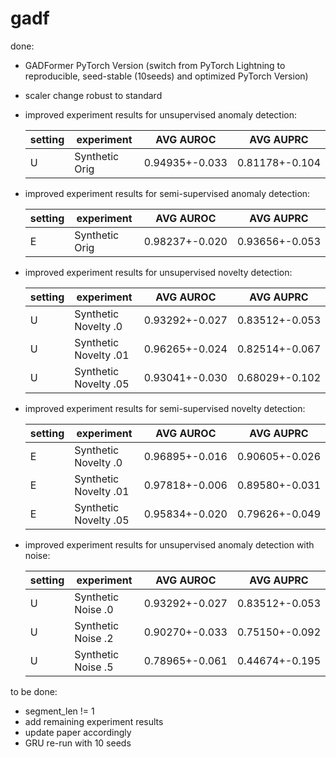# gadf

done:

- GADFormer PyTorch Version (switch from PyTorch Lightning to reproducible, seed-stable (10seeds) and optimized PyTorch Version)
- scaler change robust to standard
- improved experiment results for unsupervised anomaly detection:

  |setting |experiment  |AVG AUROC |AVG AUPRC |
  |--- | --- | ---| ---|
  |U|Synthetic Orig|0.94935+-0.033|0.81178+-0.104|
  
- improved experiment results for semi-supervised anomaly detection:

  |setting |experiment  |AVG AUROC |AVG AUPRC |
  |--- | --- | ---| ---|
  |E|Synthetic Orig|0.98237+-0.020|0.93656+-0.053|


- improved experiment results for unsupervised novelty detection:

  |setting |experiment  |AVG AUROC |AVG AUPRC |
  |--- | --- | ---| ---|
  |U|Synthetic Novelty .0|0.93292+-0.027|0.83512+-0.053|
  |U|Synthetic Novelty .01|0.96265+-0.024|0.82514+-0.067|
  |U|Synthetic Novelty .05|0.93041+-0.030|0.68029+-0.102|

- improved experiment results for semi-supervised novelty detection:

  |setting |experiment  |AVG AUROC |AVG AUPRC |
  |--- | --- | ---| ---|
  |E|Synthetic Novelty .0|0.96895+-0.016|0.90605+-0.026|
  |E|Synthetic Novelty .01|0.97818+-0.006|0.89580+-0.031|
  |E|Synthetic Novelty .05|0.95834+-0.020|0.79626+-0.049|

- improved experiment results for unsupervised anomaly detection with noise:

  |setting |experiment  |AVG AUROC |AVG AUPRC |
  |--- | --- | ---| ---|
  |U|Synthetic Noise .0|0.93292+-0.027|0.83512+-0.053|
  |U|Synthetic Noise .2|0.90270+-0.033|0.75150+-0.092|
  |U|Synthetic Noise .5|0.78965+-0.061|0.44674+-0.195|


to be done:

- segment_len != 1
- add remaining experiment results
- update paper accordingly
- GRU re-run with 10 seeds
